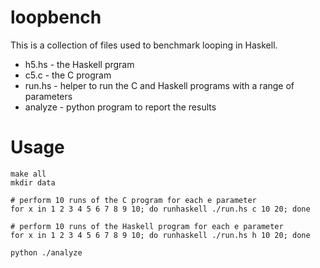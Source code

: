 # loopbench

This is a collection of files used to benchmark looping in Haskell.

- h5.hs - the Haskell prgram
- c5.c - the C program
- run.hs - helper to run the C and Haskell programs with a range of parameters
- analyze - python program to report the results

# Usage

    make all
    mkdir data

    # perform 10 runs of the C program for each e parameter
    for x in 1 2 3 4 5 6 7 8 9 10; do runhaskell ./run.hs c 10 20; done

    # perform 10 runs of the Haskell program for each e parameter
    for x in 1 2 3 4 5 6 7 8 9 10; do runhaskell ./run.hs h 10 20; done

    python ./analyze

